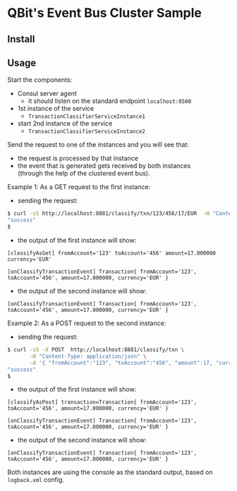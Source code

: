 # QBit's Event Bus Cluster Sample


## Install



## Usage

Start the components:
- Consul server agent
   - it should listen on the standard endpoint `localhost:8500`
- 1st instance of the service
   - `TransactionClassifierServiceInstance1`
- start 2nd instance of the service
   - `TransactionClassifierServiceInstance2`

Send the request to one of the instances and you will see that:
- the request is processed by that instance
- the event that is generated gets received by both instances<br/>(through the help of the clustered event bus).

Example 1: As a GET request to the first instance:

- sending the request:
```bash
$ curl -sS http://localhost:8881/classify/txn/123/456/17/EUR  -H "Content-Type: application/json"
"success"
$
```
- the output of the first instance will show:
```
[classifyAsGet] fromAccount='123' toAccount='456' amount=17.000000 currency='EUR'

[onClassifyTransactionEvent] Transaction{ fromAccount='123', toAccount='456', amount=17.000000, currency='EUR' }
```
- the output of the second instance will show:
```
[onClassifyTransactionEvent] Transaction{ fromAccount='123', toAccount='456', amount=17.000000, currency='EUR' }
```

Example 2: As a POST request to the second instance:

- sending the request:
```bash
$ curl -sS -X POST  http://localhost:8881/classify/txn \
       -H "Content-Type: application/json" \
       -d '{ "fromAccount":"123", "toAccount":"456", "amount":17, "currency":"EUR" }'
"success"
$
```
- the output of the first instance will show:
```
[classifyAsPost] transaction=Transaction{ fromAccount='123', toAccount='456', amount=17.000000, currency='EUR' }

[onClassifyTransactionEvent] Transaction{ fromAccount='123', toAccount='456', amount=17.000000, currency='EUR' }
```

- the output of the second instance will show:
```
[onClassifyTransactionEvent] Transaction{ fromAccount='123', toAccount='456', amount=17.000000, currency='EUR' }
```
Both instances are using the console as the standard output, based on `logback.xml` config.


